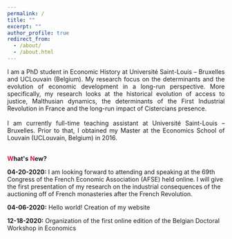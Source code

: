 ```yaml
---
permalink: /
title: ""
excerpt: ""
author_profile: true
redirect_from: 
  - /about/
  - /about.html
---
```


<div style="text-align: justify"> 
I am a PhD student in Economic History at Université Saint-Louis – Bruxelles and UCLouvain (Belgium). My research focus on the determinants and the evolution of economic development in a long-run perspective. More specifically, my research looks at the historical evolution of access to justice, Malthusian dynamics, the determinants of the First Industrial Revolution in France and the long-run impact of Cistercians presence.</div>

<div style="text-align: justify"> 
<br/>I am currently full-time teaching assistant at Université Saint-Louis – Bruxelles. Prior to that, I obtained my Master at the Economics School of Louvain (UCLouvain, Belgium) in 2016.</div>

<br/><span style="color:#dc143c"> **W**</span>**hat's** <span style="color:#dc143c"> **N**</span>**ew?**

**04-20-2020:** I am looking forward to attending and speaking at the 69th Congress of the French Economic Association (AFSE) held online. I will give the first presentation of my research on the industrial consequences of the auctioning off of French monasteries after the French Revolution.

**04-06-2020:** Hello world! Creation of my website 

**12-18-2020:** Organization of the first online edition of the Belgian Doctoral Workshop in Economics


